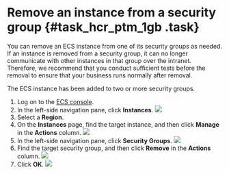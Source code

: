 # Remove an instance from a security group {#task_hcr_ptm_1gb .task}

You can remove an ECS instance from one of its security groups as needed. If an instance is removed from a security group, it can no longer communicate with other instances in that group over the intranet. Therefore, we recommend that you conduct sufficient tests before the removal to ensure that your business runs normally after removal.

The ECS instance has been added to two or more security groups.

1.  Log on to the [ECS console](https://partners-intl.aliyun.com/login-required#/ecs). 
2.  In the left-side navigation pane, click **Instances**. ![](http://static-aliyun-doc.oss-cn-hangzhou.aliyuncs.com/assets/img/77359/154881065333791_en-US.png) 
3.  Select a **Region**. 
4.  On the **Instances** page, find the target instance, and then click **Manage** in the **Actions** column. ![](http://static-aliyun-doc.oss-cn-hangzhou.aliyuncs.com/assets/img/77359/154881065333792_en-US.png) 
5.  In the left-side navigation pane, click **Security Groups**. ![](http://static-aliyun-doc.oss-cn-hangzhou.aliyuncs.com/assets/img/77359/154881065333793_en-US.png) 
6.  Find the target security group, and then click **Remove** in the **Actions** column. ![](http://static-aliyun-doc.oss-cn-hangzhou.aliyuncs.com/assets/img/9652/154881065334608_en-US.png) 
7.  Click **OK**. ![](http://static-aliyun-doc.oss-cn-hangzhou.aliyuncs.com/assets/img/9652/154881065334618_en-US.png) 

